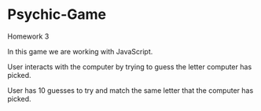 # Psychic-Game
Homework 3

In this game we are working with JavaScript.

User interacts with the computer by trying to guess the letter computer has picked.

User has 10 guesses to try and match the same letter that the computer has picked.
